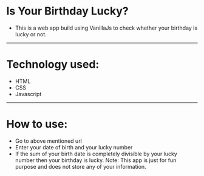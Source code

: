 # Is Your Birthday Lucky?
* This is a web app build using VanillaJs to check whether your birthday is lucky or not.
---
# Technology used:
* HTML
* CSS
* Javascript
---
# How to use:
* Go to above mentioned url
* Enter your date of birth and your lucky number
* If the sum of your birth date is completely divisible by your lucky number then your birthday is lucky.
Note: This app is just for fun purpose and does not store any of your information.
